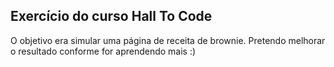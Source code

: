 <h2>Exercício do curso Hall To Code</h2>
<p>O objetivo era simular uma página de receita de brownie. Pretendo melhorar o resultado conforme for aprendendo mais :)</p>
